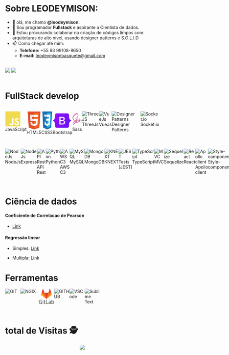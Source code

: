 <strong><h1>Sobre LEODEYMISON:</h1></strong>
- 👋 olá, me chamo <strong>@leodeymison</strong>.
- 👀 Sou programador <strong>Fullstack</strong> e aspirante a Cientista de dados.
- 💞️ Estou procurando colaborar na criação de códigos limpos com arquiteturas de alto nível, usando designer patterns e S.O.L.I.D
- 📫 Como chegar até mim:<br>
  - <strong>Telefone:</strong> +55 63 99108-8650 <br>
  - <strong>E-mail:</strong> leodeymisonbasquete@gmail.com

<br>
<div>
 <a href="https://github.com/leodeymison"></a>
      <img height="180em" src="https://github-readme-stats.vercel.app/api?username=leodeymison&show_icons=true&theme=dark&include_all_commits=true&count_private=true"/>
      <img height="180em"  src="https://github-readme-stats.vercel.app/api/top-langs/?username=leodeymison&layout=compact&langs_count=7&theme=dark"/>
 </div>

<br>

# FullStack develop 


<div style="display:flex;">
<br>
    <p>
        <img align="center" title="JavaScript" alt="JavaScript" height="50" width="50" src="https://raw.githubusercontent.com/devicons/devicon/master/icons/javascript/javascript-plain.svg">
        JavaScript
    </p>
    <p>
        <img align="center" title="HTML5" alt="HTML5" height="60" width="60" src="https://raw.githubusercontent.com/devicons/devicon/master/icons/html5/html5-original.svg">
        HTML5
    </p>
    <p>
        <img align="center" title="CSS3" alt="CSS3" height="60" width="60" src="https://raw.githubusercontent.com/devicons/devicon/master/icons/css3/css3-original.svg">
        CSS3
    </p>
    <p>
        <img align="center" title="Bootstrap" alt="Bootstrap" height="60" width="60" src="https://raw.githubusercontent.com/devicons/devicon/2ae2a900d2f041da66e950e4d48052658d850630/icons/bootstrap/bootstrap-original.svg">
        Bootstrap
    </p>
    <p>
        <img align="center" title="SASS" alt="SASS" height="50" width="50" src="https://raw.githubusercontent.com/devicons/devicon/2ae2a900d2f041da66e950e4d48052658d850630/icons/sass/sass-original.svg">
        Sass
    </p>
    <p>
        <img align="center" title="ThreeJS" alt="ThreeJS" height="50" width="50" src="https://th.bing.com/th/id/OIP.pwSoEIU3qr3xVNmqjIBfpAAAAA?pid=ImgDet&rs=1">
        ThreeJs
    </p>
    <p>
        <img align="center" title="VueJs" alt="VueJs" height="50" width="50" src="https://th.bing.com/th/id/OIP.E5gfVOLp67NZ7LEmK6bxLgHaHa?pid=ImgDet&rs=1">
        VueJs
    </p>
    <p>
        <img align="center" title="Designer Patterns" alt="Designer Patterns" height="50" width="50" src="https://thumbs.dreamstime.com/b/pattern-icon-trendy-design-style-isolated-white-background-vector-simple-modern-flat-symbol-web-site-mobile-logo-app-135749018.jpg">
        Designer Patterns
    </p>
    <p>
        <img align="center" title="Socket.io" alt="Socket.io" height="50" width="50" src="https://th.bing.com/th/id/OIP.9ZDig8G3px8rMv9bII6ncAAAAA?pid=ImgDet&rs=1">
        Socket.io
    </p>
 </div>
<br>




<div style="display:flex;">
    <p>
       <img align="center" title="NodeJs" alt="NodeJs" height="50" width="50" src="https://th.bing.com/th/id/OIP._iHtl1rT20ZCMIxVjLqk2gHaHa?pid=ImgDet&rs=1"> 
       NodeJs
    </p>
  <p>
       <img align="center" title="NodeJs" alt="NodeJs" height="50" width="50" src="https://itguru.vn/blog/wp-content/uploads/2020/06/Express-JS-logo.jpg"> 
       Express
    </p>
    <p>
        <img align="center" title="API Rest" alt="API Rest" height="60" width="60" src="https://th.bing.com/th/id/OIP.mMKeKV94r2Yk7BWXVrFmDgAAAA?pid=ImgDet&rs=1">
        API Rest
    </p>
    <p>
        <img align="center" title="Python" alt="Python" height="60" width="60" src="https://th.bing.com/th/id/OIP.Kq4q4LVa122v4g0GvHiOkAHaHa?pid=ImgDet&rs=1">
        Python
    </p>
    <p>
        <img align="center" title="AWS C3" alt="AWS C3" height="60" width="60" src="https://th.bing.com/th/id/OIP.ev2G9CkCzY92_hpP6nGFkAHaHa?pid=ImgDet&rs=1">
        AWS C3
    </p>
    <p>
        <img align="center" title="MySQL" alt="MySQL" height="50" width="50" src="https://th.bing.com/th/id/R.187398051649fd6ef2a25aab35cee915?rik=tffFg8Nkl8O0SQ&riu=http%3a%2f%2fwww.icone-png.com%2fpng%2f52%2f52485.png&ehk=jDMvz%2bIXuTlTG9XR0vDtvaH3R%2bYrOP23zRfuJ3eQVG4%3d&risl=&pid=ImgRaw&r=0&sres=1&sresct=1">
        MySQL
    </p>
    <p>
        <img align="center" title="MongoDB" alt="MongoDB" height="50" width="50" src="https://th.bing.com/th/id/OIP.5e7jFaF94Nf1YRcHfrcfqQHaIr?pid=ImgDet&rs=1">
        MongoDB
    </p>
    <p>
        <img align="center" title="KNEXT" alt="KNEXT" height="50" width="50" src="https://th.bing.com/th/id/OIP.rFQVGP4tKitkSpvtEuilAAHaHa?pid=ImgDet&rs=1">
        KNEXT
    </p>
    <p>
        <img align="center" title="JEST" alt="JEST" height="50" width="50" src="https://th.bing.com/th/id/R.3bcd1b46210b986245de6d15f9d95ce1?rik=8NE%2fRkCqN3noXQ&pid=ImgRaw&r=0">
        Tests (JEST)
    </p>
    <p>
       <img align="center" title="TypeScript" alt="TypeScript" height="50" width="50" src="https://static.html.it/app/uploads/2016/04/typescript.png"> 
       TypeScript
    </p>
    <p>
        <img align="center" title="MVC" alt="MVC" height="50" width="50" src="https://th.bing.com/th/id/OIP.rSmasayZnhD9XkTlv0vC3QHaFm?pid=ImgDet&rs=1">
        MVC
    </p>
    <p>
        <img align="center" title="Sequelize" alt="Sequelize" height="50" width="50" src="https://th.bing.com/th/id/OIP.jwUv9xIxKBPRSXoOAPHp2AHaHa?pid=ImgDet&rs=1">
        Sequelize
    </p>
    <p>
        <img align="center" title="React" alt="React" height="50" width="50" src="https://th.bing.com/th/id/OIP.33CwBYkmnMfpA9Djup22JwHaHa?pid=ImgDet&rs=1">
      React
    </p>
  <p>
        <img align="center" title="Apollo client" alt="Apollo client" height="50" width="50" src="https://i.ytimg.com/vi/PhuozncW0fM/maxresdefault.jpg">
      Apollo client
    </p>
  <p>
        <img align="center" title="Style-components" alt="Style-components" height="50" width="50" src="https://raw.githubusercontent.com/styled-components/brand/master/styled-components.png">
      Style-components
    </p>
  <p>
        <img align="center" title="Service Worker" alt="Service Worker" height="50" width="50" src="https://i.ytimg.com/vi/f6fEezaW5Lo/maxresdefault.jpg">
      Service Worker
    </p>
  <p>
        <img align="center" title="GraphQL" alt="GraphQL" height="50" width="50" src="https://th.bing.com/th/id/OIP.znUv5KtzJcpnqvNDIjszJQHaHa?pid=ImgDet&rs=1">
      GraphQL
    </p>
  <p>
        <img align="center" title="TypeGraphQL" alt="TypeGraphQL" height="50" width="50" src="https://raw.githubusercontent.com/MichalLytek/typegraphql-nestjs/master/typegraphql-logo.png">
      TypeGraphQL
    </p>
 </div>
<br>

# Ciência de dados
#### Coeficiente de Correlacao de Pearson
- <p><a href="https://github.com/leodeymison/Coeficiente-de-correlacao-de-Pearson">Link</a></p>
#### Regressão linear
- <p>Simples: <a href="https://github.com/leodeymison/regressao-linear-simples">Link</a></p>
- <p>Multipla: <a href="https://github.com/leodeymison/modelo-de-regressao-linear-multipla">Link</a></p>



# Ferramentas
<div style="display:flex;">
  <img align="center" title="GIT" alt="GIT" height="50" width="50" src="https://th.bing.com/th/id/R.7ca039ceb33d195035f0496224d6b384?rik=nU1FsmNI9DRZGA&riu=http%3a%2f%2fhawkfund.org%2fimg%2fgit-logo.png&ehk=rf1EVSBJZ%2bGWD7tHM6qS7byPDafs%2fq%2bsnO6onJWNwsY%3d&risl=&pid=ImgRaw&r=0">

  <img align="center" title="NGIX Rest" alt="NGIX" height="60" width="60" src="https://th.bing.com/th/id/OIP.CaNpHeikFVmwJRxF764snAHaHa?pid=ImgDet&rs=1">

   <img align="center" title="GITLAB" alt="GITLAB" height="50" width="50" src="https://raw.githubusercontent.com/devicons/devicon/2ae2a900d2f041da66e950e4d48052658d850630/icons/gitlab/gitlab-original-wordmark.svg">
  <img align="center" title="GITHUB" alt="GITHUB" height="50" width="50" src="https://th.bing.com/th/id/R.724794164fb289dd2f7d69dde7ac3bc0?rik=0Ubh3aP6JzCPcw&riu=http%3a%2f%2fpngimg.com%2fuploads%2fgithub%2fgithub_PNG40.png&ehk=vDH1g6b2G5qphfQR7RsUJ7HmqSSwIMycien%2fvBj03ZU%3d&risl=&pid=ImgRaw&r=0">
  <img align="center" title="VSCode" alt="VSCode" height="50" width="50" src="https://th.bing.com/th/id/OIP.8lvfECIL6NCUSEzRQMRFvgHaHa?pid=ImgDet&rs=1">
  <img align="center" title="Sublime Text" alt="Sublime Text" height="50" width="50" src="https://th.bing.com/th/id/OIP.X9fea_sg4DgCTuD9B8D-cQHaFj?pid=ImgDet&rs=1">

 </div>
<br>


# total de Visitas :detective: <br>
 <p align="center"> 
   <img alingn="center" width="300" src="https://profile-counter.glitch.me/leodeymison/count.svg" />
 </p>
